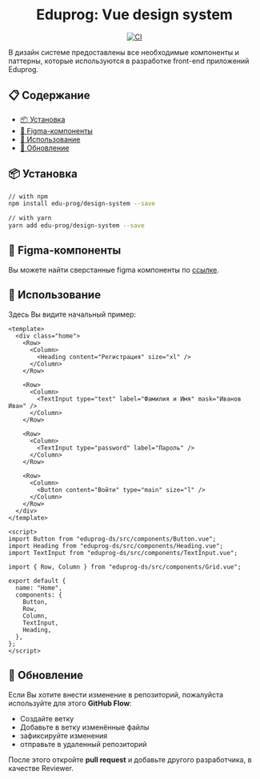 <h1 align="center">
    Eduprog: Vue design system
</h1>

<div align="center">

[![CI](https://github.com/edu-prog/design-system/actions/workflows/ci.yml/badge.svg)](https://github.com/edu-prog/design-system/actions/workflows/ci.yml)

</div>

В дизайн системе предоставлены все необходимые компоненты и паттерны, которые используются в разработке front-end приложений Eduprog.

## 📋 Содержание

- [📦 Установка](#-установка)
- [🧱 Figma-компоненты](#-figma-компоненты)
- [🚗 Использование](#-использование)
- [📲 Обновление](#-обновление)

## 📦 Установка

```bash
// with npm
npm install edu-prog/design-system --save

// with yarn
yarn add edu-prog/design-system --save
```

## 🧱 Figma-компоненты

Вы можете найти сверстанные figma компоненты по [ссылке](https://www.figma.com/file/B0RL6ptJLTX5CdzbxGou84/Design-system?node-id=2%3A120&viewport=525%2C722%2C0.37326961755752563).

## 🚗 Использование

Здесь Вы видите начальный пример:

```vue
<template>
  <div class="home">
    <Row>
      <Column>
        <Heading content="Регистрация" size="xl" />
      </Column>
    </Row>

    <Row>
      <Column>
        <TextInput type="text" label="Фамилия и Имя" mask="Иванов Иван" />
      </Column>
    </Row>

    <Row>
      <Column>
        <TextInput type="password" label="Пароль" />
      </Column>
    </Row>

    <Row>
      <Column>
        <Button content="Войти" type="main" size="l" />
      </Column>
    </Row>
  </div>
</template>

<script>
import Button from "eduprog-ds/src/components/Button.vue";
import Heading from "eduprog-ds/src/components/Heading.vue";
import TextInput from "eduprog-ds/src/components/TextInput.vue";

import { Row, Column } from "eduprog-ds/src/components/Grid.vue";

export default {
  name: "Home",
  components: {
    Button,
    Row,
    Column,
    TextInput,
    Heading,
  },
};
</script>
```

## 📲 Обновление

Если Вы хотите внести изменение в репозиторий, пожалуйста используйте для этого **GitHub Flow**:

- Создайте ветку
- Добавьте в ветку изменённые файлы
- зафиксируйте изменения
- отправьте в удаленный репозиторий

После этого откройте **pull request** и добавьте другого разработчика, в качестве Reviewer.
